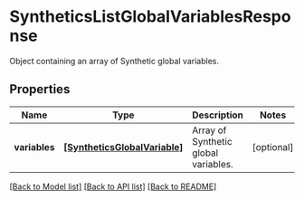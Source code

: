 # SyntheticsListGlobalVariablesResponse

Object containing an array of Synthetic global variables.

## Properties
Name | Type | Description | Notes
------------ | ------------- | ------------- | -------------
**variables** | [**[SyntheticsGlobalVariable]**](SyntheticsGlobalVariable.md) | Array of Synthetic global variables. | [optional] 

[[Back to Model list]](README.md#documentation-for-models) [[Back to API list]](README.md#documentation-for-api-endpoints) [[Back to README]](README.md)


